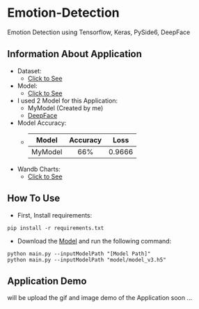 # Emotion-Detection
Emotion Detection using Tensorflow, Keras, PySide6, DeepFace
## Information About Application
- Dataset:
  - [Click to See](https://www.kaggle.com/datasets/ananthu017/emotion-detection-fer)
- Model:
  - [Click to See](https://drive.google.com/drive/folders/18Ia010hOxyKPY8HUF_KwwMJtnNhl3lHP?usp=sharing)
- I used 2 Model for this Application:
  - MyModel (Created by me)
  - [DeepFace](https://github.com/serengil/deepface)
- Model Accuracy:
  - | Model | Accuracy | Loss |
    | :--: | :--: | :--: |
    | MyModel | 66% | 0.9666 |
- Wandb Charts:
  - [Click to See](https://wandb.ai/mehrdadnajafi/EmotionDetection_v5?workspace=user-mehrdadnajafi)
## How To Use
- First, Install requirements:
```
pip install -r requirements.txt
```
- Download the [Model](https://drive.google.com/drive/folders/18Ia010hOxyKPY8HUF_KwwMJtnNhl3lHP?usp=sharing) and run the following command:
```
python main.py --inputModelPath "[Model Path]"
python main.py --inputModelPath "model/model_v3.h5"
```
## Application Demo
will be upload the gif and image demo of the Application soon ...
